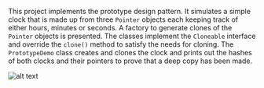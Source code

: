 This project implements the prototype design pattern. It simulates a simple clock that is made up from three `Pointer` objects each keeping track of either hours, minutes or seconds. A factory to generate clones of the `Pointer` objects is presented. The classes implement the `Cloneable` interface and override the `clone()` method to satisfy the needs for cloning. The `PrototypeDemo` class creates and clones the clock and prints out the hashes of both clocks and their pointers to prove that a deep copy has been made.

![alt text](https://github.com/Iepvzaeh/DesignPatterns/blob/master/DP18_prototype/UML%2018%20Prototype.png)
